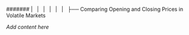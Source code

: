 ####### |   |   |   |   |   |   ├── Comparing Opening and Closing Prices in Volatile Markets

*Add content here*